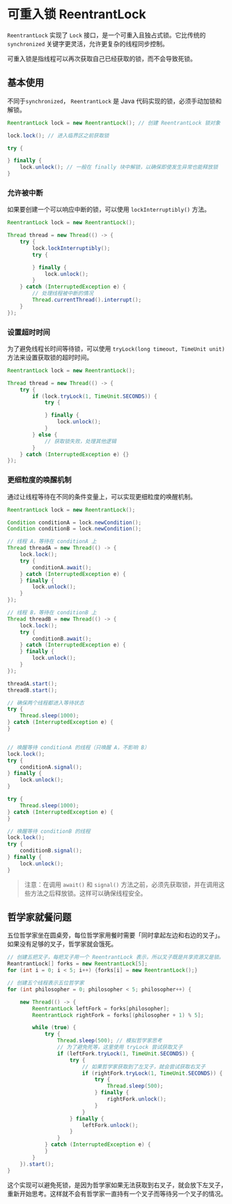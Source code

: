 # 可重入锁 ReentrantLock

`ReentrantLock` 实现了 `Lock` 接口，是一个可重入且独占式锁。它比传统的 `synchronized` 关键字更灵活，允许更复杂的线程同步控制。

可重入锁是指线程可以再次获取自己已经获取的锁，而不会导致死锁。

## 基本使用

不同于`synchronized`， `ReentrantLock` 是 Java 代码实现的锁，必须手动加锁和解锁。

```java
ReentrantLock lock = new ReentrantLock(); // 创建 ReentrantLock 锁对象

lock.lock(); // 进入临界区之前获取锁

try {

} finally {
    lock.unlock(); // 一般在 finally 块中解锁，以确保即使发生异常也能释放锁
}
```

### 允许被中断

如果要创建一个可以响应中断的锁，可以使用 `lockInterruptibly()` 方法。

```java
ReentrantLock lock = new ReentrantLock();

Thread thread = new Thread(() -> {
    try {
        lock.lockInterruptibly();
        try {

        } finally {
            lock.unlock();
        }
    } catch (InterruptedException e) {
        // 处理线程被中断的情况
        Thread.currentThread().interrupt();
    }
});
```

### 设置超时时间

为了避免线程长时间等待锁，可以使用 `tryLock(long timeout, TimeUnit unit)` 方法来设置获取锁的超时时间。

```java
ReentrantLock lock = new ReentrantLock();

Thread thread = new Thread(() -> {
    try {
        if (lock.tryLock(1, TimeUnit.SECONDS)) {
            try {

            } finally {
                lock.unlock();
            }
        } else {
            // 获取锁失败，处理其他逻辑
        }
    } catch (InterruptedException e) {}
});
```

### 更细粒度的唤醒机制

通过让线程等待在不同的条件变量上，可以实现更细粒度的唤醒机制。

```java
ReentrantLock lock = new ReentrantLock();

Condition conditionA = lock.newCondition();
Condition conditionB = lock.newCondition();

// 线程 A，等待在 conditionA 上
Thread threadA = new Thread(() -> {
    lock.lock();
    try {
        conditionA.await();
    } catch (InterruptedException e) {
    } finally {
        lock.unlock();
    }
});

// 线程 B，等待在 conditionB 上
Thread threadB = new Thread(() -> {
    lock.lock();
    try {
        conditionB.await();
    } catch (InterruptedException e) {
    } finally {
        lock.unlock();
    }
});

threadA.start();
threadB.start();

// 确保两个线程都进入等待状态
try {
    Thread.sleep(1000);
} catch (InterruptedException e) {
}


// 唤醒等待 conditionA 的线程（只唤醒 A，不影响 B）
lock.lock();
try {
    conditionA.signal();
} finally {
    lock.unlock();
}

try {
    Thread.sleep(1000);
} catch (InterruptedException e) {
}

// 唤醒等待 conditionB 的线程
lock.lock();
try {
    conditionB.signal();
} finally {
    lock.unlock();
}
```

> 注意：在调用 `await()` 和 `signal()` 方法之前，必须先获取锁，并在调用这些方法之后释放锁。这样可以确保线程安全。

## 哲学家就餐问题

五位哲学家坐在圆桌旁，每位哲学家用餐时需要「同时拿起左边和右边的叉子」。如果没有足够的叉子，哲学家就会饿死。

```java
// 创建五把叉子，每把叉子用一个 ReentrantLock 表示，所以叉子既是共享资源又是锁。
ReantrantLock[] forks = new ReentrantLock[5];
for (int i = 0; i < 5; i++) {forks[i] = new ReentrantLock();}

// 创建五个线程表示五位哲学家
for (int philosopher = 0; philosopher < 5; philosopher++) {

    new Thread(() -> {
        ReentrantLock leftFork = forks[philosopher];
        ReentrantLock rightFork = forks[(philosopher + 1) % 5];

        while (true) {
            try {
                Thread.sleep(500); // 模拟哲学家思考
                // 为了避免死等，这里使用 tryLock 尝试获取叉子
                if (leftFork.tryLock(1, TimeUnit.SECONDS)) {
                    try {
                        // 如果哲学家获取到了左叉子，就会尝试获取右叉子
                        if (rightFork.tryLock(1, TimeUnit.SECONDS)) {
                            try {
                                Thread.sleep(500);
                            } finally {
                                rightFork.unlock();
                            }
                        }
                    } finally {
                        leftFork.unlock();
                    }
                }
            } catch (InterruptedException e) {
            }
        }
    }).start();
}
```

这个实现可以避免死锁，是因为哲学家如果无法获取到右叉子，就会放下左叉子，重新开始思考。这样就不会有哲学家一直持有一个叉子而等待另一个叉子的情况。
